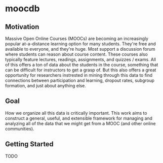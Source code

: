 # moocdb

## Motivation
Massive Open Online Courses (MOOCs) are becoming an increasingly popular at-a-distance learning option for many students. They're free and available to everyone, and they're huge. Most support a discussion forum where students can reason about course content. These courses also typically feature lectures, readings, assignments, and quizzes / exams. All of this offers a ton of data about the students in the course, something that can be difficult for instructors to get a grasp of. But this also offers a great opportunity for researchers instrested in mining through this data to find connections between participation and learning, dropout rates, subgroup formation, and just about anything else. 

## Goal
How we organize all this data is critically important. This work aims to construct a general, useful, and extensible framework for managing and analyzing all of the data that we might get from a MOOC (and other online communities).

## Getting Started
TODO

